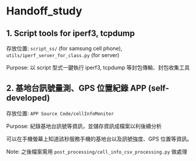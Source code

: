 # Handoff_study

## 1. Script tools for iperf3, tcpdump

存放位置: `script_ss/` (for samsung cell phone), `utils/iperf_server_for_class.py` (for server)

Purpose: 以 script 型式一鍵執行 iperf3, tcpdump 等封包傳輸、封包收集工具
 
## 2. 基地台訊號量測、GPS 位置紀錄 APP (self-developed)

存放位置: `APP Source Code/cellInfoMonitor`

Purpose: 紀錄基地台訊號等資訊，並儲存資訊成檔案以利後續分析

可以在手機螢幕上知道該秒服務手機的基地台以及訊號強度、GPS 位置等資訊。

Note: 之後檔案需用 `post_processing/cell_info_csv_processing.py` 做處理



